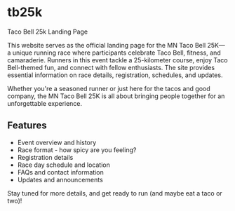 # tb25k

Taco Bell 25k Landing Page

This website serves as the official landing page for the MN Taco Bell 25K—a unique running race where participants celebrate Taco Bell, fitness, and camaraderie. Runners in this event tackle a 25-kilometer course, enjoy Taco Bell-themed fun, and connect with fellow enthusiasts. The site provides essential information on race details, registration, schedules, and updates.

Whether you're a seasoned runner or just here for the tacos and good company, the MN Taco Bell 25K is all about bringing people together for an unforgettable experience.

## Features

- Event overview and history
- Race format - how spicy are you feeling?
- Registration details
- Race day schedule and location
- FAQs and contact information
- Updates and announcements

Stay tuned for more details, and get ready to run (and maybe eat a taco or two)!
